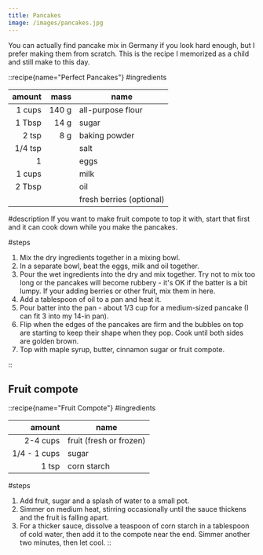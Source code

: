 ```yaml
---
title: Pancakes
image: /images/pancakes.jpg
---
```


You can actually find pancake mix in Germany if you look hard enough, but I prefer making them from scratch. This is the recipe I memorized as a child and still make to this day.

::recipe{name="Perfect Pancakes"}
#ingredients

|  amount |  mass | name                     |
|--------:|------:|--------------------------|
|  1 cups | 140 g | all-purpose flour        |
|  1 Tbsp |  14 g | sugar                    |
|   2 tsp |   8 g | baking powder            |
| 1/4 tsp |       | salt                     |
|       1 |       | eggs                     |
|  1 cups |       | milk                     |
|  2 Tbsp |       | oil                      |
|         |       | fresh berries (optional) | 

#description
If you want to make fruit compote to top it with, start that first and it can cook down while you make the pancakes.

#steps
1. Mix the dry ingredients together in a mixing bowl.
2. In a separate bowl, beat the eggs, milk and oil together.
3. Pour the wet ingredients into the dry and mix together. Try not to mix too long or the pancakes will become rubbery - it's OK if the batter is a bit lumpy. If your adding berries or other fruit, mix them in here.
4. Add a tablespoon of oil to a pan and heat it.
5. Pour batter into the pan - about 1/3 cup for a medium-sized pancake (I can fit 3 into my 14-in pan).
6. Flip when the edges of the pancakes are firm and the bubbles on top are starting to keep their shape when they pop. Cook until both sides are golden brown.
7. Top with maple syrup, butter, cinnamon sugar or fruit compote.

::


## Fruit compote
::recipe{name="Fruit Compote"}
#ingredients

|       amount | name                    |
|-------------:|-------------------------|
|     2-4 cups | fruit (fresh or frozen) |
| 1/4 - 1 cups | sugar                   |
|        1 tsp | corn starch             |

#steps
1. Add fruit, sugar and a splash of water to a small pot.
2. Simmer on medium heat, stirring occasionally until the sauce thickens and the fruit is falling apart.
3. For a thicker sauce, dissolve a teaspoon of corn starch in a tablespoon of cold water, then add it to the compote near the end. Simmer another two minutes, then let cool.
::

